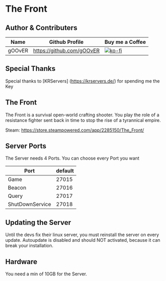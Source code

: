 ﻿# The Front

## Author & Contributers
| Name        | Github Profile  | Buy me a Coffee |
| ------------- |-------------|-------------|
|   gOOvER   | https://github.com/gOOvER | [![ko-fi](https://ko-fi.com/img/githubbutton_sm.svg)](https://ko-fi.com/B0B351D0Q) |

## Special Thanks
Special thanks to [KRServers] (https://krservers.de/) for spending me the Key

## The Front

The Front is a survival open-world crafting shooter. You play the role of a resistance fighter sent back in time to stop the rise of a tyrannical empire.

Steam: https://store.steampowered.com/app/2285150/The_Front/

## Server Ports

The Server needs 4 Ports. You can choose every Port you want

| Port  | default |
|-------|---------|
| Game  | 27015    |
| Beacon | 27016    |
| Query | 27017 |
| ShutDownService | 27018 |

## Updating the Server

Until the devs fix their linux server, you must reinstall the server on every update. Autoupdate is disabled and should NOT activated, because it can break your installation. 

## Hardware

You need a min of 10GB for the Server.